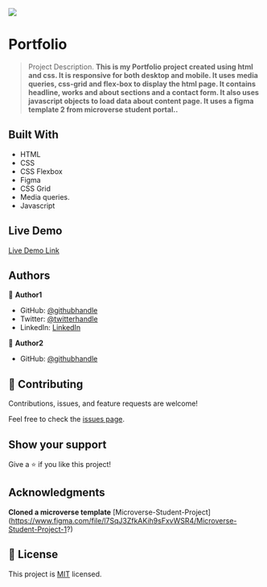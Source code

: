 ![](https://img.shields.io/badge/Microverse-blueviolet)

# Portfolio

> Project Description.
> **This is my Portfolio project created using html and css. It is responsive for both desktop and mobile. It uses media queries, css-grid and flex-box to display the html page. It contains headline, works and about sections and a contact form. It also uses javascript objects to load data about content page. It uses a figma template 2 from microverse student portal..**

## Built With

- HTML
- CSS
- CSS Flexbox
- Figma
- CSS Grid
- Media queries.
- Javascript

## Live Demo

[Live Demo Link](https://nyame-wolf.github.io/Portfolio/)

## Authors

👤 **Author1**

- GitHub: [@githubhandle](https://github.com/Nyame-Wolf/)
- Twitter: [@twitterhandle](https://twitter.com/Mumenyam)
- LinkedIn: [LinkedIn](https://www.linkedin.com/in/mumenya-nyamu-web-designer-data-enthusiast/)

👤 **Author2**

- GitHub: [@githubhandle](https://github.com/Prisca-tech)

## 🤝 Contributing

Contributions, issues, and feature requests are welcome!

Feel free to check the [issues page](../../issues/).

## Show your support

Give a ⭐️ if you like this project!

## Acknowledgments

**Cloned a microverse template**
[Microverse-Student-Project] (https://www.figma.com/file/l7SqJ3ZfkAKih9sFxvWSR4/Microverse-Student-Project-1?)

## 📝 License

This project is [MIT](./MIT.md) licensed.
